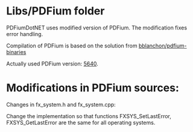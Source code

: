 # Libs/PDFium folder

PDFiumDotNET uses modified version of PDFium. The modification fixes error handling.

Compilation of PDFium is based on the solution from [bblanchon/pdfium-binaries](https://github.com/bblanchon)

Actually used PDFium version: [5640](https://pdfium.googlesource.com/pdfium/+/refs/heads/chromium/5640).

# Modifications in PDFium sources:

Changes in fx_system.h and fx_system.cpp:

Change the implementation so that functions FXSYS_SetLastError, FXSYS_GetLastError are the same for all operating systems.
